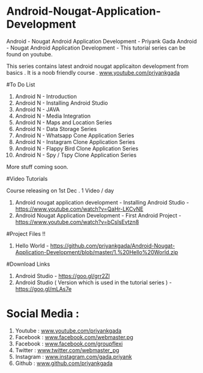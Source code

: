 # Android-Nougat-Application-Development
Android - Nougat Android Application Development - Priyank Gada
Android - Nougat Android Application Development - This tutorial series can be found on youtube.

This series contains latest android nougat applicaiton development from basics . It is a noob friendly course . 
www.youtube.com/priyankgada

#To Do List
1. Android N - Introduction
2. Android N - Installing Android Studio
3. Android N - JAVA
4. Android N - Media Integration
5. Android N - Maps and Location Series
6. Android N - Data Storage Series 
7. Android N - Whatsapp Cone Application Series
8. Android N - Instagram Clone Application Series
9. Android N - Flappy Bird Clone Application Series
10. Android N - Spy / Tspy Clone Application Series

More stuff coming soon.

#Video Tutorials 

Course releasing on 1st Dec . 1 Video / day 

1. Android nougat application development - Installing Android Studio - https://www.youtube.com/watch?v=QaHr-LKCvNE
2. Android Nougat Application Development - First Android Project - https://www.youtube.com/watch?v=bCslsEvtzn8

#Project Files !!

1. Hello World - https://github.com/priyankgada/Android-Nougat-Application-Development/blob/master/1.%20Hello%20World.zip

#Download Links 

1. Android Studio - https://goo.gl/grr2Zl
2. Android Studio ( Version which is used in the tutorial series ) - https://goo.gl/mLAs7e

# Social Media :
1. Youtube : www.youtube.com/priyankgada
2. Facebook : www.facebook.com/webmaster.pg
3. Facebook : www.facebook.com/groupflexi
4. Twitter : www.twitter.com/webmaster_pg
5. Instagram : www.instagram.com/gada.priyank
6. Github : www.github.com/priyankgada
